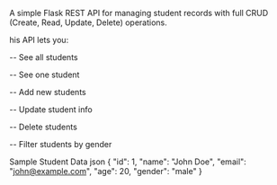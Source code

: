 A simple Flask REST API for managing student records with full CRUD (Create, Read, Update, Delete) operations.

his API lets you:

-- See all students

-- See one student

-- Add new students

-- Update student info

-- Delete students

-- Filter students by gender

Sample Student Data
json
{
  "id": 1,
  "name": "John Doe",
  "email": "john@example.com", 
  "age": 20,
  "gender": "male"
}